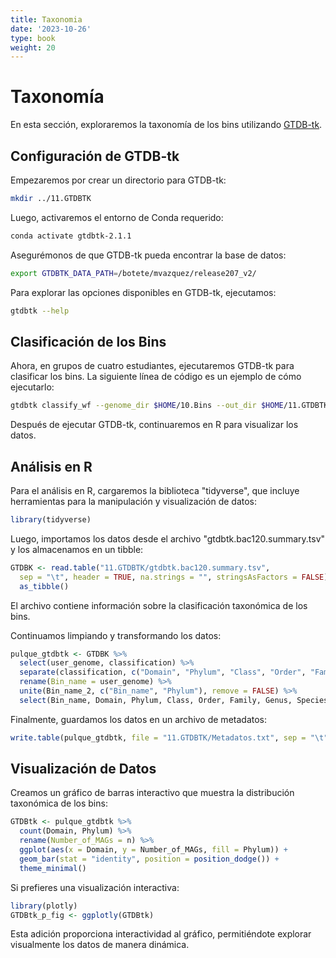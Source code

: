 ```yaml
---
title: Taxonomia
date: '2023-10-26'
type: book
weight: 20
---
```


# Taxonomía

En esta sección, exploraremos la taxonomía de los bins utilizando [GTDB-tk](https://github.com/Ecogenomics/GTDBTk).

## Configuración de GTDB-tk

Empezaremos por crear un directorio para GTDB-tk:

```bash
mkdir ../11.GTDBTK
```

Luego, activaremos el entorno de Conda requerido:

```bash
conda activate gtdbtk-2.1.1
```

Asegurémonos de que GTDB-tk pueda encontrar la base de datos:

```bash
export GTDBTK_DATA_PATH=/botete/mvazquez/release207_v2/
```

Para explorar las opciones disponibles en GTDB-tk, ejecutamos:

```bash
gtdbtk --help
```

## Clasificación de los Bins

Ahora, en grupos de cuatro estudiantes, ejecutaremos GTDB-tk para clasificar los bins. La siguiente línea de código es un ejemplo de cómo ejecutarlo:

```bash
gtdbtk classify_wf --genome_dir $HOME/10.Bins --out_dir $HOME/11.GTDBTK --cpus 5 -x fa
```

Después de ejecutar GTDB-tk, continuaremos en R para visualizar los datos.

## Análisis en R

Para el análisis en R, cargaremos la biblioteca "tidyverse", que incluye herramientas para la manipulación y visualización de datos:

```R
library(tidyverse)
```

Luego, importamos los datos desde el archivo "gtdbtk.bac120.summary.tsv" y los almacenamos en un tibble:

```R
GTDBK <- read.table("11.GTDBTK/gtdbtk.bac120.summary.tsv", 
  sep = "\t", header = TRUE, na.strings = "", stringsAsFactors = FALSE) %>%
  as_tibble()
```

El archivo contiene información sobre la clasificación taxonómica de los bins.

Continuamos limpiando y transformando los datos:

```R
pulque_gtdbtk <- GTDBK %>%
  select(user_genome, classification) %>%
  separate(classification, c("Domain", "Phylum", "Class", "Order", "Family", "Genus", "Species"), sep = ";") %>%
  rename(Bin_name = user_genome) %>%
  unite(Bin_name_2, c("Bin_name", "Phylum"), remove = FALSE) %>%
  select(Bin_name, Domain, Phylum, Class, Order, Family, Genus, Species)
```

Finalmente, guardamos los datos en un archivo de metadatos:

```R
write.table(pulque_gtdbtk, file = "11.GTDBTK/Metadatos.txt", sep = "\t", quote = FALSE, row.names = FALSE, col.names = TRUE)
```

## Visualización de Datos

Creamos un gráfico de barras interactivo que muestra la distribución taxonómica de los bins:

```R
GTDBtk <- pulque_gtdbtk %>%
  count(Domain, Phylum) %>%
  rename(Number_of_MAGs = n) %>%
  ggplot(aes(x = Domain, y = Number_of_MAGs, fill = Phylum)) + 
  geom_bar(stat = "identity", position = position_dodge()) +
  theme_minimal()
```

Si prefieres una visualización interactiva:

```R
library(plotly)
GTDBtk_p_fig <- ggplotly(GTDBtk)
```

Esta adición proporciona interactividad al gráfico, permitiéndote explorar visualmente los datos de manera dinámica.

